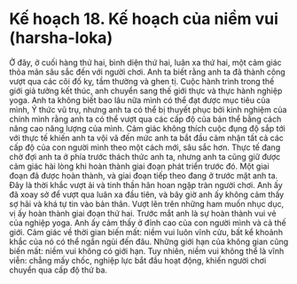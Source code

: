 # Kế hoạch 18. Kế hoạch của niềm vui (harsha-loka)

Ở đây, ở cuối hàng thứ hai, bình diện thứ hai, luân xa thứ hai, một cảm giác thỏa mãn sâu sắc đến với người chơi. Anh ta biết rằng anh ta đã thành công vượt qua các cõi đố kỵ, tầm thường và ghen tị. Cuộc hành trình trong thế giới giả tưởng kết thúc, anh chuyển sang thế giới thực và thực hành nghiệp yoga. Anh ta không biết bao lâu nữa mình có thể đạt được mục tiêu của mình, Ý thức vũ trụ, nhưng anh ta có thể bị thuyết phục bởi kinh nghiệm của chính mình rằng anh ta có thể vượt qua các cấp độ của bản thể bằng cách nâng cao năng lượng của mình. Cảm giác không thích cuộc đụng độ sắp tới với thực tế khiến anh ta vội vã đến mức anh ta bắt đầu cảm nhận tất cả các cấp độ của con người mình theo một cách mới, sâu sắc hơn. Thực tế đang chờ đợi anh ta ở phía trước thách thức anh ta, nhưng anh ta cũng giữ được cảm giác hài lòng khi hoàn thành giai đoạn phát triển trước đó. Một giai đoạn đã được hoàn thành, và giai đoạn tiếp theo đang ở trước mặt anh ta. Đây là thời khắc vượt ải và tinh thần hân hoan ngập tràn người chơi. Anh ấy đã xoay sở để vượt qua luân xa đầu tiên, và bây giờ anh ấy không cảm thấy sợ hãi và khá tự tin vào bản thân. Vượt lên trên những ham muốn nhục dục, vị ấy hoàn thành giai đoạn thứ hai. Trước mắt anh là sự hoàn thành vui vẻ của nghiệp yoga. Anh ấy cảm thấy ở đỉnh cao của con người mình và cả thế giới. Cảm giác về thời gian biến mất: niềm vui luôn vĩnh cửu, bất kể khoảnh khắc của nó có thể ngắn ngủi đến đâu. Những giới hạn của không gian cũng biến mất: niềm vui không có giới hạn. Tuy nhiên, niềm vui không thể là vĩnh viễn: chẳng mấy chốc, nghiệp lực bắt đầu hoạt động, khiến người chơi chuyển qua cấp độ thứ ba.
